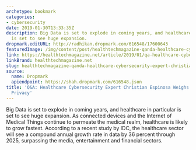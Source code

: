 ```yaml
---
archetype: bookmark
categories:
- cybersecurity
date: 2019-01-30T13:33:35Z
description: Big Data is set to explode in coming years, and healthcare in particular
  is set to see huge expansion.
dropmark.editURL: http://radhikan.dropmark.com/616548/17600643
featuredImage: /img/content/post/healthtechmagazine-qanda-healthcare-cybersecurity-expert-christian-espinosa-weighs-in-on-data-privacy.jpg
link: https://healthtechmagazine.net/article/2019/01/qa-healthcare-cybersecurity-expert-christian-espinosa-weighs-data-privacy
linkBrand: healthtechmagazine.net
slug: healthtechmagazine-qanda-healthcare-cybersecurity-expert-christian-espinosa-weighs-in-on-data-privacy
source:
  name: Dropmark
  apiendpoint: https://shah.dropmark.com/616548.json
title: 'Q&A: Healthcare Cybersecurity Expert Christian Espinosa Weighs In on Data
  Privacy'
---
```

Big Data is set to explode in coming years, and healthcare in particular is set to see huge expansion. As connected devices and the Internet of Medical Things continue to permeate the medical realm, healthcare is likely to grow fastest. According to a recent study by IDC, the healthcare sector will see a compound annual growth rate in data by 36 percent through 2025, surpassing the media, entertainment and financial sectors.


